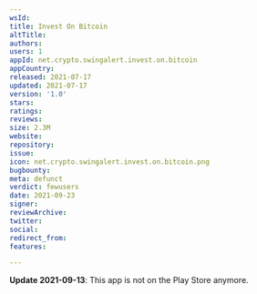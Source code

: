 ```yaml
---
wsId: 
title: Invest On Bitcoin
altTitle: 
authors: 
users: 1
appId: net.crypto.swingalert.invest.on.bitcoin
appCountry: 
released: 2021-07-17
updated: 2021-07-17
version: '1.0'
stars: 
ratings: 
reviews: 
size: 2.3M
website: 
repository: 
issue: 
icon: net.crypto.swingalert.invest.on.bitcoin.png
bugbounty: 
meta: defunct
verdict: fewusers
date: 2021-09-23
signer: 
reviewArchive: 
twitter: 
social: 
redirect_from: 
features: 

---
```


**Update 2021-09-13**: This app is not on the Play Store anymore.
